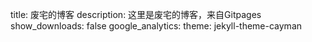 title: 废宅的博客
description: 这里是废宅的博客，来自Gitpages
show_downloads: false
google_analytics:
theme: jekyll-theme-cayman
